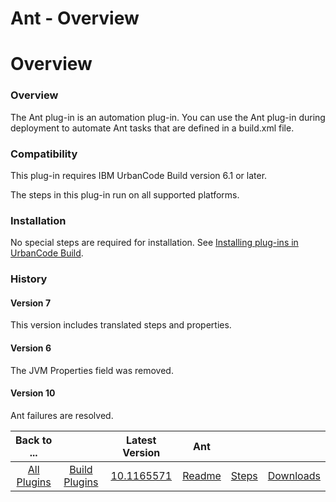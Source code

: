 
Ant - Overview
==============

# Overview


### Overview




The Ant plug-in is an automation plug-in. You can use the Ant plug-in during deployment to automate Ant tasks that are defined in a build.xml file.

### Compatibility

This plug-in requires IBM UrbanCode Build version 6.1 or later.

The steps in this plug-in run on all supported platforms.

### Installation

No special steps are required for installation. See [Installing plug-ins in UrbanCode Build](http://www-01.ibm.com/support/knowledgecenter/#!/SS8NMD_6.1.1/com.ibm.ucbuild.doc/topics/plugin_ch.html "Installing plug-ins in UrbanCode Build").

### History

#### Version 7

This version includes translated steps and properties.

#### Version 6

The JVM Properties field was removed.

#### Version 10

Ant failures are resolved.



|Back to ...||Latest Version|Ant |||
| :---: | :---: | :---: | :---: | :---: | :---: |
|[All Plugins](../../index.md)|[Build Plugins](../README.md)|[10.1165571](https://raw.githubusercontent.com/UrbanCode/IBM-UCB-PLUGINS/main/files/Ant/Ant-10.1165571.zip)|[Readme](README.md)|[Steps](steps.md)|[Downloads](downloads.md)|
